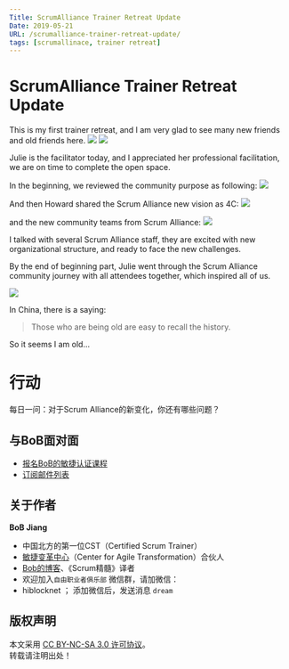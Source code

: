 ```yaml
---
Title: ScrumAlliance Trainer Retreat Update
Date: 2019-05-21
URL: /scrumalliance-trainer-retreat-update/
tags: [scrumallinace, trainer retreat]
---
```


# ScrumAlliance Trainer Retreat Update
This is my first trainer retreat, and I am very glad to see many new friends and old friends here.
![](/images/trainer-retreat1.jpeg)
![](/images/trainer-retreat2.jpeg)

Julie is the facilitator today, and I appreciated her professional facilitation, we are on time to complete the open space.

In the beginning, we reviewed the community purpose as following:
![](/images/scrumalliance-purpose.jpeg)

And then Howard shared the Scrum Alliance new vision as 4C:
![](/images/scrumalliance-values.jpeg)

and the new community teams from Scrum Alliance:
![](/images/community-teams.jpeg)

I talked with several Scrum Alliance staff, they are excited with new organizational structure, and ready to face the new challenges. 

By the end of beginning part, Julie went through the Scrum Alliance community journey with all attendees together, which inspired all of us.

![](/images/scrumalliance-journey.jpeg)

In China, there is a saying:
> Those who are being old are easy to recall the history. 

So it seems I am old...

# 行动

每日一问：对于Scrum Alliance的新变化，你还有哪些问题？

## 与BoB面对面
- [报名BoB的敏捷认证课程](https://appmopev1px9533.h5.xiaoeknow.com/homepage)
- [订阅邮件列表](https://tinyletter.com/bobjiang)

## 关于作者
**BoB Jiang**

- 中国北方的第一位CST（Certified Scrum Trainer）  
- [敏捷变革中心](https://www.c4at.cn/)（Center for Agile Transformation）合伙人  
- [Bob的博客](https://www.bobjiang.com)、《Scrum精髓》译者
- 欢迎加入`自由职业者俱乐部` 微信群，请加微信：
- hiblocknet  ； 添加微信后，发送消息 `dream`

## 版权声明

本文采用 [CC BY-NC-SA 3.0 许可协议](https://creativecommons.org/licenses/by-nc-sa/3.0/deed.zh)。  
转载请注明出处！
